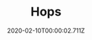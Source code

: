 ---
templateKey: blog-post
title: Hops
description: A bitter, tangy flower used to flavor beer
featuredpost: false
date: 2020-02-10T00:00:02.711Z
featuredimage: /img/Hops.png
sellPrice: 25
tags: 
  - Summer
  -  edible
  -  vegetable
---